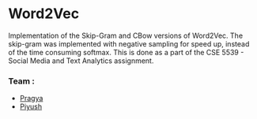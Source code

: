 # Word2Vec
Implementation of the Skip-Gram and CBow versions of Word2Vec. 
The skip-gram was implemented with negative sampling for speed up, instead of the time consuming softmax.
This is done as a part of the CSE 5539 - Social Media and Text Analytics assignment. 

### Team :
 - [Pragya](https://github.com/pragyaarora)
 - [Piyush](https://github.com/piyushghai)



